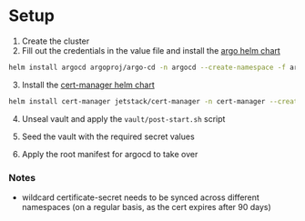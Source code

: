 # Setup

1. Create the cluster
2. Fill out the credentials in the value file and install the [argo helm chart](https://argoproj.github.io/argo-helm)
```bash
helm install argocd argoproj/argo-cd -n argocd --create-namespace -f argocd/values.yaml
```
3. Install the [cert-manager helm chart](https://charts.jetstack.io)
```bash
helm install cert-manager jetstack/cert-manager -n cert-manager --create-namespace --set installCRDs=true
```

4. Unseal vault and apply the `vault/post-start.sh` script
5. Seed the vault with the required secret values

5. Apply the root manifest for argocd to take over


### Notes

- wildcard certificate-secret needs to be synced across different namespaces (on a regular basis, as the cert expires after 90 days)
